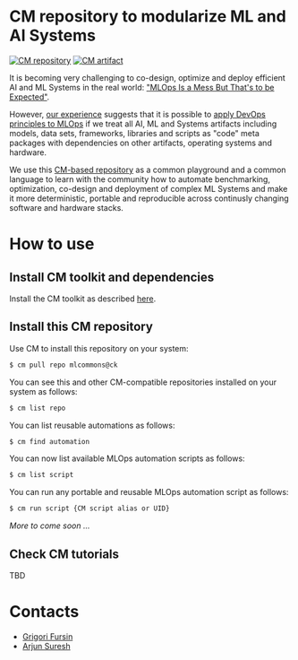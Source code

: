 # CM repository to modularize ML and AI Systems

[![CM repository](https://img.shields.io/badge/Collective%20Mind-compatible-blue)](https://github.com/mlcommons/ck/tree/master/cm)
[![CM artifact](https://img.shields.io/badge/Artifact-automated%20and%20reusable-blue)](https://github.com/mlcommons/ck/tree/master/cm)


It is becoming very challenging to co-design, optimize and deploy efficient AI and ML Systems in the real world:
["MLOps Is a Mess But That's to be Expected"](https://www.mihaileric.com/posts/mlops-is-a-mess).

However, [our experience](https://doi.org/10.5281/zenodo.6475385) 
suggests that it is possible to [apply DevOps principles to MLOps](https://www.datanami.com/2022/03/30/birds-arent-real-and-neither-is-mlops/)
if we treat all AI, ML and Systems artifacts including models, data sets, frameworks, libraries and scripts as "code" meta packages 
with dependencies on other artifacts, operating systems and hardware.

We use this [CM-based repository](https://github.com/mlcommons/cm-mlops) 
as a common playground and a common language to learn with the community
how to automate benchmarking, optimization, co-design and deployment
of complex ML Systems and make it more deterministic, portable and reproducible 
across continusly changing software and hardware stacks.


# How to use

## Install CM toolkit and dependencies

Install the CM toolkit as described [here](https://github.com/mlcommons/ck/blob/master/cm/docs/installation.md).

## Install this CM repository

Use CM to install this repository on your system:

```bash
$ cm pull repo mlcommons@ck
```

You can see this and other CM-compatible repositories installed on your system as follows:
```bash
$ cm list repo
```

You can list reusable automations as follows:
```bash
$ cm find automation
```

You can now list available MLOps automation scripts as follows:
```bash
$ cm list script
```

You can run any portable and reusable MLOps automation script as follows:
```bash
$ cm run script {CM script alias or UID}
```


*More to come soon ...*


## Check CM tutorials

TBD


# Contacts

* [Grigori Fursin](https://cKnowledge.io/@gfursin)
* [Arjun Suresh](https://www.linkedin.com/in/arjunsuresh)
